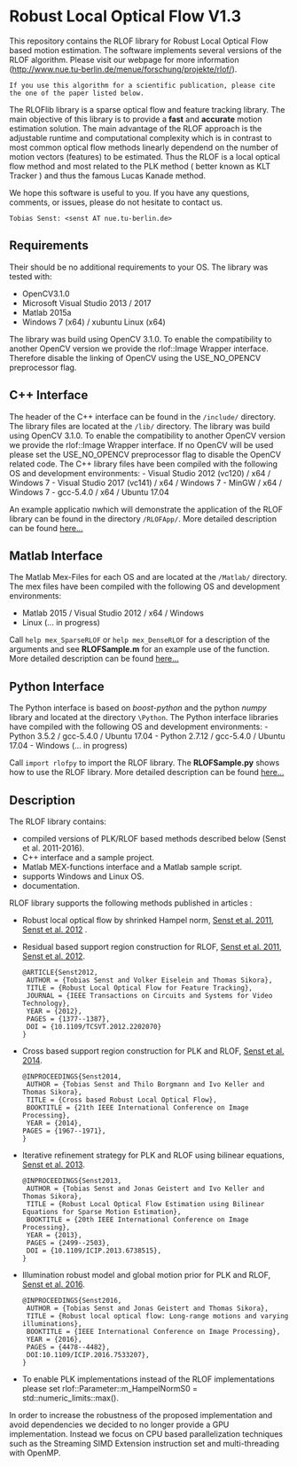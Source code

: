 # Robust Local Optical Flow V1.3
This repository contains the RLOF library for Robust Local Optical Flow based motion estimation. The software implements several versions of the RLOF algorithm.
Please visit our webpage for more information (http://www.nue.tu-berlin.de/menue/forschung/projekte/rlof/).

	If you use this algorithm for a scientific publication, please cite the one of the paper listed below.

The RLOFlib library is a sparse optical flow and feature tracking library. The main objective of this library is to provide a **fast** and **accurate** motion estimation solution.
The main advantage of the RLOF approach is the adjustable runtime and computational complexity which is in contrast to most common optical flow methods linearly dependend on the number of motion vectors (features) to be estimated.
Thus the RLOF is a local optical flow method and most related to the PLK method ( better known as KLT Tracker ) and thus the famous Lucas Kanade method. 

We hope this software is useful to you. If you have any questions, comments, or issues, please do not hesitate to contact us.

	Tobias Senst: <senst AT nue.tu-berlin.de> 


## Requirements
Their should be no additional requirements to your OS. The library was tested with:
  - OpenCV3.1.0
  - Microsoft Visual Studio 2013 / 2017
  - Matlab 2015a
  - Windows 7 (x64) / xubuntu Linux (x64)
  
The library was build using OpenCV 3.1.0. To enable the compatibility to another OpenCV version we provide the rlof::Image Wrapper interface.
Therefore disable the linking of OpenCV using the USE_NO_OPENCV preprocessor flag.

## C++ Interface 
The header of the C++ interface can be found in the `/include/` directory. The library files are located at the `/lib/` directory.
The library was build using OpenCV 3.1.0. To enable the compatibility to another OpenCV version we provide the rlof::Image Wrapper interface.
If no OpenCV will be used please set the USE_NO_OPENCV preprocessor flag to disable the OpenCV related code.
The C++ library files have been compiled with the following OS and development environments:
	- Visual Studio 2012 (vc120) / x64 / Windows 7 
	- Visual Studio 2017 (vc141) / x64 / Windows 7 
	- MinGW / x64 / Windows 7
	- gcc-5.4.0 / x64 / Ubuntu 17.04

An example applicatio nwhich will demonstrate the application of the RLOF library can be found in the directory `/RLOFApp/`.
More detailed description can be found [here...](https://github.com/tsenst/RLOFLib/RLOFSample/Readme.md)

## Matlab Interface
The Matlab Mex-Files for each OS and are located at the `/Matlab/` directory.
The mex files have been compiled with the following OS and development environments:
   - Matlab 2015 / Visual Studio 2012 / x64 / Windows
   - Linux (... in progress)

Call `help mex_SparseRLOF` or `help mex_DenseRLOF` for a description of the arguments and see **RLOFSample.m** for an example use of the function.  
More detailed description can be found [here...](https://github.com/tsenst/RLOFLib/Matlab/Readme.md)

## Python Interface 
The Python interface is based on *boost-python* and the python *numpy* library and located at the directory `\Python`. 
The Python interface libraries have compiled with the following OS and development environments:
	- Python 3.5.2 / gcc-5.4.0 / Ubuntu 17.04 
	- Python 2.7.12 / gcc-5.4.0 / Ubuntu 17.04 
	- Windows (... in progress)
	
Call `import rlofpy` to import the RLOF library. The **RLOFSample.py** shows how to use the RLOF library.
More detailed description can be found [here...](https://github.com/tsenst/RLOFLib/Python/Readme.md)
	
## Description 
The RLOF library contains:
 
  - compiled versions of PLK/RLOF based methods described below (Senst et al. 2011-2016).
  - C++ interface and a sample project.
  - Matlab MEX-functions interface and a Matlab sample script.
  - supports Windows and Linux OS.
  - documentation.
  
   
RLOF library supports the following methods published in articles :
  
  - Robust local optical flow by shrinked Hampel norm, <a href="http://elvera.nue.tu-berlin.de/files/1277Senst2011.pdf">Senst et al. 2011</a>, <a href="http://elvera.nue.tu-berlin.de/files/1349Senst2012.pdf">Senst et al. 2012</a> .
  - Residual based support region construction for RLOF, <a href="http://elvera.nue.tu-berlin.de/files/1277Senst2011.pdf">Senst et al. 2011</a>, <a href="http://elvera.nue.tu-berlin.de/files/1349Senst2012.pdf">Senst et al. 2012</a>.
  
  		@ARTICLE{Senst2012,
		 AUTHOR = {Tobias Senst and Volker Eiselein and Thomas Sikora},
		 TITLE = {Robust Local Optical Flow for Feature Tracking},
		 JOURNAL = {IEEE Transactions on Circuits and Systems for Video Technology},
		 YEAR = {2012},                                                             
		 PAGES = {1377--1387},                                                      
		 DOI = {10.1109/TCSVT.2012.2202070}                                         
		} 
				
  - Cross based support region construction for PLK and RLOF, <a href="http://elvera.nue.tu-berlin.de/files/1448Senst2014.pdf">Senst et al. 2014</a>.
  
  		@INPROCEEDINGS{Senst2014,		    									
		 AUTHOR = {Tobias Senst and Thilo Borgmann and Ivo Keller and Thomas Sikora},
		 TITLE = {Cross based Robust Local Optical Flow},							
		 BOOKTITLE = {21th IEEE International Conference on Image Processing},      
		 YEAR = {2014},															    	 PAGES = {1967--1971},													    		}		 
		 
  - Iterative refinement strategy for PLK and RLOF using bilinear equations, <a href="http://elvera.nue.tu-berlin.de/files/1422Senst2013.pdf">Senst et al. 2013</a>.
  
 		@INPROCEEDINGS{Senst2013,	   
		 AUTHOR = {Tobias Senst and Jonas Geistert and Ivo Keller and Thomas Sikora},	
		 TITLE = {Robust Local Optical Flow Estimation using Bilinear Equations for Sparse Motion Estimation},	
		 BOOKTITLE = {20th IEEE International Conference on Image Processing},	   
		 YEAR = {2013},													    
		 PAGES = {2499--2503},
		 DOI = {10.1109/ICIP.2013.6738515},	
		}	
		
  - Illumination robust model and global motion prior for PLK and RLOF, <a href="http://elvera.nue.tu-berlin.de/files/1496Senst2016.pdf">Senst et al. 2016</a>.
  
		@INPROCEEDINGS{Senst2016,			    							
		 AUTHOR = {Tobias Senst and Jonas Geistert and Thomas Sikora},		
		 TITLE = {Robust local optical flow: Long-range motions and varying illuminations},				
		 BOOKTITLE = {IEEE International Conference on Image Processing},		
		 YEAR = {2016},			
		 PAGES = {4478--4482},													
		 DOI:10.1109/ICIP.2016.7533207},										
		}
		
  - To enable PLK implementations instead of the RLOF implementations please set rlof::Parameter::m_HampelNormS0 = std::numeric_limits<float>::max().
    
In order to increase the robustness of the proposed implementation and avoid dependencies we decided to no longer provide a GPU implementation. Instead we focus on CPU based 
parallelization techniques such as the Streaming SIMD Extension instruction set and multi-threading with OpenMP. 
  

